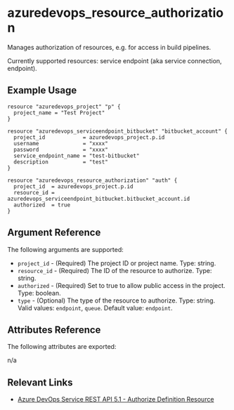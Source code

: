 # azuredevops_resource_authorization
Manages authorization of resources, e.g. for access in build pipelines.

Currently supported resources: service endpoint (aka service connection, endpoint).

## Example Usage

```hcl
resource "azuredevops_project" "p" {
  project_name = "Test Project"
}

resource "azuredevops_serviceendpoint_bitbucket" "bitbucket_account" {
  project_id            = azuredevops_project.p.id
  username              = "xxxx"
  password              = "xxxx"
  service_endpoint_name = "test-bitbucket"
  description           = "test"
}

resource "azuredevops_resource_authorization" "auth" {
  project_id  = azuredevops_project.p.id
  resource_id = azuredevops_serviceendpoint_bitbucket.bitbucket_account.id
  authorized  = true
}
```

## Argument Reference

The following arguments are supported:

* `project_id` - (Required) The project ID or project name. Type: string.
* `resource_id` - (Required) The ID of the resource to authorize. Type: string.
* `authorized` - (Required) Set to true to allow public access in the project. Type: boolean.
* `type` - (Optional) The type of the resource to authorize. Type: string. Valid values: `endpoint`, `queue`. Default value: `endpoint`.

## Attributes Reference

The following attributes are exported: 

n/a

## Relevant Links
* [Azure DevOps Service REST API 5.1 - Authorize Definition Resource](https://docs.microsoft.com/en-us/rest/api/azure/devops/build/resources/authorize%20definition%20resources?view=azure-devops-rest-5.1)
